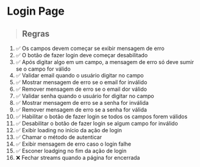 # Login Page

> ## Regras
1.  ✅ Os campos devem começar se exibir mensagem de erro
2.  ✅ O botão de fazer login deve começar desabilitado
3.  ✅ Após digitar algo em um campo, a mensagem de erro só deve sumir se o campo for válido
4.  ✅ Validar email quando o usuário digitar no campo
5.  ✅ Mostrar mensagem de erro se o email for inválido
6.  ✅ Remover mensagem de erro se o email dor válido
7.  ✅ Validar senha quando o usuário for digitar no campo
8.  ✅ Mostrar mensagem de erro se a senha for inválida
9.  ✅ Remover mensagem de erro se a senha for válida
10.  ✅ Habilitar o botão de fazer login se todos os campos forem válidos
11.  ✅ Desabilitar o botão de fazer login se algum campo for inválido
12.  ✅ Exibir loading no início da ação de login
13.  ✅ Chamar o método de autenticar
14.  ✅ Exibir mensagem de erro caso o login falhe
15.  ✅ Esconer loadging no fim da ação de login
16.  ❌ Fechar streams quando a página for encerrada